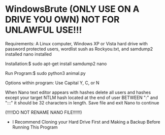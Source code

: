 
# WindowsBrute (ONLY USE ON A DRIVE YOU OWN) NOT FOR UNLAWFUL USE!!!
Requirements:
A Linux computer,
Windows XP or Vista hard drive with password protected users,
wordlist sush as Rockyou.txt, and
samdump2 installed
nano installed

Installation:$ sudo apt-get install samdump2 nano

Run Program:$ sudo python3 animal.py

Options within program: Use Capital Y, C, or N

When Nano text editor appears with hashes delete all users and hashes except your target NTLM hash located at the end of user BETWEEN ":" and ":::" it should be 32 characters in length. Save file and exit Nano to continue

(!!!!!DO NOT RENAME NANO FILE!!!!!!)

+ I Recommend Cloning your Hard Drive First and Making a Backup Before Running This Program

